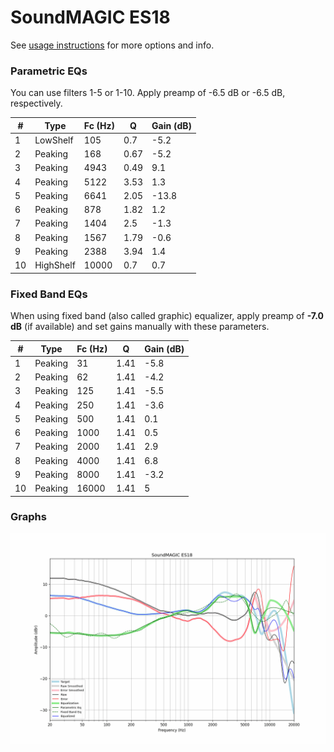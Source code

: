 # SoundMAGIC ES18
See [usage instructions](https://github.com/jaakkopasanen/AutoEq#usage) for more options and info.

### Parametric EQs
You can use filters 1-5 or 1-10. Apply preamp of -6.5 dB or -6.5 dB, respectively.

|   # | Type      |   Fc (Hz) |    Q |   Gain (dB) |
|-----|-----------|-----------|------|-------------|
|   1 | LowShelf  |       105 | 0.7  |        -5.2 |
|   2 | Peaking   |       168 | 0.67 |        -5.2 |
|   3 | Peaking   |      4943 | 0.49 |         9.1 |
|   4 | Peaking   |      5122 | 3.53 |         1.3 |
|   5 | Peaking   |      6641 | 2.05 |       -13.8 |
|   6 | Peaking   |       878 | 1.82 |         1.2 |
|   7 | Peaking   |      1404 | 2.5  |        -1.3 |
|   8 | Peaking   |      1567 | 1.79 |        -0.6 |
|   9 | Peaking   |      2388 | 3.94 |         1.4 |
|  10 | HighShelf |     10000 | 0.7  |         0.7 |

### Fixed Band EQs
When using fixed band (also called graphic) equalizer, apply preamp of **-7.0 dB** (if available) and set gains manually with these parameters.

|   # | Type    |   Fc (Hz) |    Q |   Gain (dB) |
|-----|---------|-----------|------|-------------|
|   1 | Peaking |        31 | 1.41 |        -5.8 |
|   2 | Peaking |        62 | 1.41 |        -4.2 |
|   3 | Peaking |       125 | 1.41 |        -5.5 |
|   4 | Peaking |       250 | 1.41 |        -3.6 |
|   5 | Peaking |       500 | 1.41 |         0.1 |
|   6 | Peaking |      1000 | 1.41 |         0.5 |
|   7 | Peaking |      2000 | 1.41 |         2.9 |
|   8 | Peaking |      4000 | 1.41 |         6.8 |
|   9 | Peaking |      8000 | 1.41 |        -3.2 |
|  10 | Peaking |     16000 | 1.41 |         5   |

### Graphs
![](./SoundMAGIC%20ES18.png)
